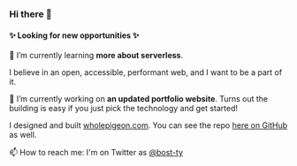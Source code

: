 ### Hi there 👋

#### ✨ Looking for new opportunities ✨

🌱 I’m currently learning **more about serverless**.

I believe in an open, accessible, performant web, and I want to be a part of it. 

🔭 I’m currently working on **an updated portfolio website**. Turns out the building is easy if you just pick the technology and get started!

I designed and built [wholepigeon.com](wholpigeon.com). You can see the repo [here on GitHub](https://github.com/bost-ty/wholepigeon) as well.

📫 How to reach me: I'm on Twitter as [@bost-ty](https://twitter.com/bost-ty/)

<!--
**bost-ty/bost-ty** is a ✨ _special_ ✨ repository because its `README.md` (this file) appears on your GitHub profile.

Here are some ideas to get you started:

- 👯 I’m looking to collaborate on ...
- 🤔 I’m looking for help with ...
- 💬 Ask me about ...
- 📫 How to reach me: ...
- 😄 Pronouns: ...
- ⚡ Fun fact: ...
-->
